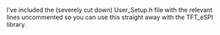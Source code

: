 I've included the (severely cut down) User_Setup.h file with the relevant lines uncommented so you can use this straight away with the TFT_eSPI library.
